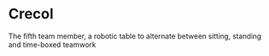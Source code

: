# Crecol
The fifth team member, a robotic table to alternate between sitting, standing and time-boxed teamwork
